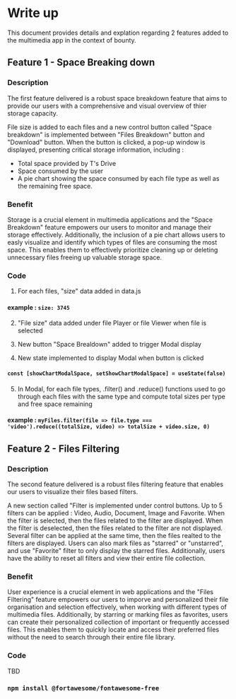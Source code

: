 # Write up 

This document provides details and explation regarding 2 features added to the multimedia app in the context of bounty. 



## Feature 1 - Space Breaking down

### Description

The first feature delivered is a robust space breakdown feature that aims to provide our users with a comprehensive and visual overview of thier storage capacity. 

File size is added to each files and a new control button called "Space breakdown" is implemented between "Files Breakdown" button and "Download" button. 
When the button is clicked, a pop-up window is displayed, presenting critical storage information, including : 
- Total space provided by T's Drive
- Space consumed by the user
- A pie chart showing the space consumed by each file type as well as the remaining free space. 

### Benefit

Storage is a crucial element in multimedia applications and the "Space Breakdown" feature empowers our users to monitor and manage their storage effectively.
Additionally, the inclusion of a pie chart allows users to easly visualize and identify which types of files are consuming the most space. This enables them to effectively prioritize cleaning up or deleting unnecessary files freeing up valuable storage space. 

### Code

1) For each files, "size" data added in data.js  
#### example : `size: 3745`

2) "File size" data added under file Player or file Viewer when file is selected

3) New button "Space Brealdown" added to trigger Modal display

4) New state implemented to display Modal when button is clicked 
#### `const [showChartModalSpace, setShowChartModalSpace] = useState(false)`

5) In Modal, for each file types, .filter() and .reduce() functions used to go through each files with the same type and compute total sizes per type and free space remaining
#### example : `myFiles.filter(file => file.type === 'video').reduce((totalSize, video) => totalSize + video.size, 0)`



## Feature 2 - Files Filtering

### Description

The second feature delivered is a robust files filtering feature that enables our users to visualize their files based filters.

A new section called "Filter is implemented under control buttons. Up to 5 filters can be applied  : Video, Audio, Document, Image and Favorite.
When the filter is selected, then the files related to the filter are displayed.
When the filter is deselected, then the files related to the filter are not displayed.
Several filter can be applied at the same time, then the files realted to the filters are displayed. 
Users can also mark files as "starred" or "unstarred", and use "Favorite" filter to only display the starred files. 
Additionally, users have the ability to reset all filters and view their entire file collection.

### Benefit

User experience is a crucial element in web applications and the "Files Filtering" feature empowers our users to imporve and personalized their file organisation and selection effectively, when working with different types of multimedia files.
Additionally, by starring or marking files as favorites, users can create their personalized collection of important or frequently accessed files. This enables them to quickly locate and access their preferred files without the need to search through their entire file library.

### Code
TBD



### `npm install @fortawesome/fontawesome-free`
